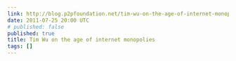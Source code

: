 ```yaml
---
link: http://blog.p2pfoundation.net/tim-wu-on-the-age-of-internet-monopolies/2011/07/25
date: 2011-07-25 20:00 UTC
# published: false
published: true
title: Tim Wu on the age of internet monopolies
tags: []
---
```



